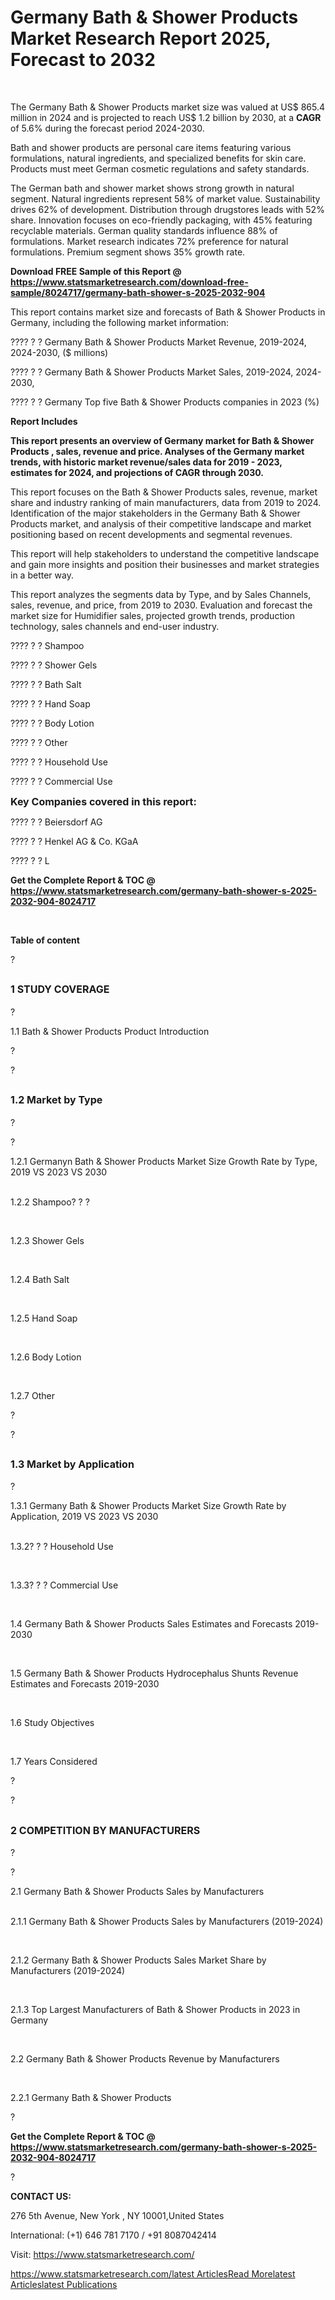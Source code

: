 <h1>Germany Bath & Shower Products Market Research Report 2025, Forecast to 2032</h1><br/><p>The Germany Bath & Shower Products market size was valued at US$ 865.4 million in 2024 and is projected to reach US$ 1.2 billion by 2030, at a <strong>CAGR</strong> of 5.6% during the forecast period 2024-2030.</p>
 
 
 
 <p>Bath and shower products are personal care items featuring various formulations, natural ingredients, and specialized benefits for skin care. Products must meet German cosmetic regulations and safety standards.</p>
 
 
 
 <p>The German bath and shower market shows strong growth in natural segment. Natural ingredients represent 58% of market value. Sustainability drives 62% of development. Distribution through drugstores leads with 52% share. Innovation focuses on eco-friendly packaging, with 45% featuring recyclable materials. German quality standards influence 88% of formulations. Market research indicates 72% preference for natural formulations. Premium segment shows 35% growth rate.</p>
 
 
 
 <p><strong>Download FREE Sample of this Report @ <a href="https://www.statsmarketresearch.com/download-free-sample/8024717/germany-bath-shower-s-2025-2032-904">https://www.statsmarketresearch.com/download-free-sample/8024717/germany-bath-shower-s-2025-2032-904</a></strong></p>
 
 
 
 <p>This report contains market size and forecasts of Bath & Shower Products in Germany, including the following market information:</p>
 
 
 
 <p>???? ? ? Germany Bath & Shower Products Market Revenue, 2019-2024, 2024-2030, ($ millions)</p>
 
 
 
 <p>???? ? ? Germany Bath & Shower Products Market Sales, 2019-2024, 2024-2030,</p>
 
 
 
 <p>???? ? ? Germany Top five Bath & Shower Products companies in 2023 (%)</p>
 
 
 
 <p><strong>Report Includes</strong></p>
 
 
 
 <p><strong>This report presents an overview of Germany market for Bath & Shower Products , sales, revenue and price. Analyses of the Germany market trends, with historic market revenue/sales data for 2019 - 2023, estimates for 2024, and projections of <strong>CAGR</strong> through 2030.</strong></p>
 
 
 
 <p>This report focuses on the Bath & Shower Products sales, revenue, market share and industry ranking of main manufacturers, data from 2019 to 2024. Identification of the major stakeholders in the Germany Bath & Shower Products market, and analysis of their competitive landscape and market positioning based on recent developments and segmental revenues.</p>
 
 
 
 <p>This report will help stakeholders to understand the competitive landscape and gain more insights and position their businesses and market strategies in a better way.</p>
 
 
 
 <p>This report analyzes the segments data by Type, and by Sales Channels, sales, revenue, and price, from 2019 to 2030. Evaluation and forecast the market size for Humidifier sales, projected growth trends, production technology, sales channels and end-user industry.</p>
 
 
 
 <p>???? ? ? Shampoo</p>
 
 
 
 <p>???? ? ? Shower Gels</p>
 
 
 
 <p>???? ? ? Bath Salt</p>
 
 
 
 <p>???? ? ? Hand Soap</p>
 
 
 
 <p>???? ? ? Body Lotion</p>
 
 
 
 <p>???? ? ? Other</p>
 
 
 
 <p>???? ? ? Household Use</p>
 
 
 
 <p>???? ? ? Commercial Use</p>
 
 
 
 <p><span style="font-size:16px"><strong>Key Companies covered in this report:</strong></span></p>
 
 
 
 <p>???? ? ? Beiersdorf AG</p>
 
 
 
 <p>???? ? ? Henkel AG & Co. KGaA</p>
 
 
 
 <p>???? ? ? L</p>
 
 
 
 <div><b>Get the Complete Report & TOC @ <a href="https://www.statsmarketresearch.com/germany-bath-shower-s-2025-2032-904-8024717">https://www.statsmarketresearch.com/germany-bath-shower-s-2025-2032-904-8024717</a></b></div>
 
 
 
 <p><br />
 
 <b>Table of content</b></p>
 
 
 
 <p>? </p>
 
 
 
 <h2><span style="font-size:16px"><strong>1 STUDY COVERAGE</strong></span></h2>
 
 
 
 <p>? </p>
 
 
 
 <p>1.1 Bath & Shower Products Product Introduction</p>
 
 
 
 <p>? </p>
 
 
 
 <p>? </p>
 
 
 
 <h2><span style="font-size:16px"><strong>1.2 Market by Type</strong></span></h2>
 
 
 
 <p>? </p>
 
 
 
 <p>? </p>
 
 
 
 <p>1.2.1 Germanyn Bath & Shower Products Market Size Growth Rate by Type, 2019 VS 2023 VS 2030<br />
 
 <br />
 
 1.2.2 Shampoo? ? ? <br />
 
 <br />
 
 1.2.3 Shower Gels<br />
 
 <br />
 
 1.2.4 Bath Salt<br />
 
 <br />
 
 1.2.5 Hand Soap<br />
 
 <br />
 
 1.2.6 Body Lotion<br />
 
 <br />
 
 1.2.7 Other<br />
 
 ? </p>
 
 
 
 <p>? </p>
 
 
 
 <h2><span style="font-size:16px"><strong>1.3 Market by Application</strong></span></h2>
 
 
 
 <p>? </p>
 
 
 
 <p>1.3.1 Germany Bath & Shower Products Market Size Growth Rate by Application, 2019 VS 2023 VS 2030<br />
 
 <br />
 
 1.3.2? ? ? Household Use<br />
 
 <br />
 
 1.3.3? ? ? Commercial Use<br />
 
 <br />
 
 1.4 Germany Bath & Shower Products Sales Estimates and Forecasts 2019-2030<br />
 
 <br />
 
 1.5 Germany Bath & Shower Products Hydrocephalus Shunts Revenue Estimates and Forecasts 2019-2030<br />
 
 <br />
 
 1.6 Study Objectives<br />
 
 <br />
 
 1.7 Years Considered</p>
 
 
 
 <p>? </p>
 
 
 
 <p>? </p>
 
 
 
 <h2><span style="font-size:16px"><strong>2 COMPETITION BY MANUFACTURERS</strong></span></h2>
 
 
 
 <p>? </p>
 
 
 
 <p>? </p>
 
 
 
 <p>2.1 Germany Bath & Shower Products Sales by Manufacturers<br />
 
 <br />
 
 2.1.1 Germany Bath & Shower Products Sales by Manufacturers (2019-2024)<br />
 
 <br />
 
 2.1.2 Germany Bath & Shower Products Sales Market Share by Manufacturers (2019-2024)<br />
 
 <br />
 
 2.1.3 Top Largest Manufacturers of Bath & Shower Products in 2023 in Germany<br />
 
 <br />
 
 2.2 Germany Bath & Shower Products Revenue by Manufacturers<br />
 
 <br />
 
 2.2.1 Germany Bath & Shower Products</p>
 
 
 
 <p>? </p>
 
 
 
 <div><b>Get the Complete Report & TOC @ <a href="https://www.statsmarketresearch.com/germany-bath-shower-s-2025-2032-904-8024717">https://www.statsmarketresearch.com/germany-bath-shower-s-2025-2032-904-8024717</a></b></div>
 
 
 
 <p>? </p>
 
 
 
 <p><b>CONTACT US:</b><br />
 
 276 5th Avenue, New York , NY 10001,United States<br />
 
 International: (+1) 646 781 7170 / +91 8087042414<br />
 
 Visit: <a href="https://www.statsmarketresearch.com/">https://www.statsmarketresearch.com/</a><br />
 
 <a href="https://gyeongbokgung.com">https://www.statsmarketresearch.com/</a><a href="https://hallyeomaritime.com">latest Articles</a><a href="https://jingwansa.com">Read More</a><a href="https://nguoiviet.jp/">latest Articles</a><a href="https://www.intelmarketresearch.com/">latest Publications</a></p>